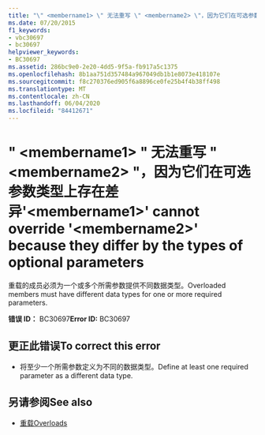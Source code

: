 ```yaml
---
title: "\" <membername1> \" 无法重写 \" <membername2> \"，因为它们在可选参数类型上存在差异"
ms.date: 07/20/2015
f1_keywords:
- vbc30697
- bc30697
helpviewer_keywords:
- BC30697
ms.assetid: 286bc9e0-2e20-4dd5-9f5a-fb917a5c1375
ms.openlocfilehash: 8b1aa751d357484a967049db1b1e8073e418107e
ms.sourcegitcommit: f8c270376ed905f6a8896ce0fe25b4f4b38ff498
ms.translationtype: MT
ms.contentlocale: zh-CN
ms.lasthandoff: 06/04/2020
ms.locfileid: "84412671"
---
```

# <a name="membername1-cannot-override-membername2-because-they-differ-by-the-types-of-optional-parameters"></a><span data-ttu-id="4cd42-102">" \<membername1> " 无法重写 " \<membername2> "，因为它们在可选参数类型上存在差异</span><span class="sxs-lookup"><span data-stu-id="4cd42-102">'\<membername1>' cannot override '\<membername2>' because they differ by the types of optional parameters</span></span>
<span data-ttu-id="4cd42-103">重载的成员必须为一个或多个所需参数提供不同数据类型。</span><span class="sxs-lookup"><span data-stu-id="4cd42-103">Overloaded members must have different data types for one or more required parameters.</span></span>  
  
 <span data-ttu-id="4cd42-104">**错误 ID：** BC30697</span><span class="sxs-lookup"><span data-stu-id="4cd42-104">**Error ID:** BC30697</span></span>  
  
## <a name="to-correct-this-error"></a><span data-ttu-id="4cd42-105">更正此错误</span><span class="sxs-lookup"><span data-stu-id="4cd42-105">To correct this error</span></span>  
  
- <span data-ttu-id="4cd42-106">将至少一个所需参数定义为不同的数据类型。</span><span class="sxs-lookup"><span data-stu-id="4cd42-106">Define at least one required parameter as a different data type.</span></span>  
  
## <a name="see-also"></a><span data-ttu-id="4cd42-107">另请参阅</span><span class="sxs-lookup"><span data-stu-id="4cd42-107">See also</span></span>

- [<span data-ttu-id="4cd42-108">重载</span><span class="sxs-lookup"><span data-stu-id="4cd42-108">Overloads</span></span>](../language-reference/modifiers/overloads.md)
